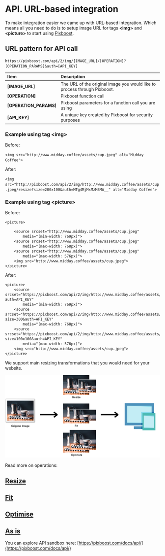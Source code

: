 # API. URL-based integration

To make integration easier we came up with URL-based integration. Which means all you need to do is to setup image URL for tags **&lt;img&gt;** and **&lt;picture&gt;** to start using [Pixboost](https://pixboost.com/).

## URL pattern for API call

`https://pixboost.com/api/2/img/[IMAGE_URL]/[OPERATION]?[OPERATION_PARAMS]&auth=[API_KEY]`

| Item | Description |
| :--- | :--- |
| **\[IMAGE\_URL\]** | The URL of the original image you would like to process through Pixboost. |
| **\[OPERATION\]** | Pixboost function call |
| **\[OPERATION\_PARAMS\]** | Pixboost parameters for a function call you are using |
| **\[API\_KEY\]** | A unique key created by Pixboost for security purposes |

### Example using tag **&lt;img&gt;**

Before:

`<img src="http://www.midday.coffee/assets/cup.jpeg" alt="Midday Coffee">`

After:

`<img src="http://pixboost.com/api/2/img/http://www.midday.coffee/assets/cup.jpeg/resize?size=200x100&auth=MTg4MjMxMzM3MA__" alt="Midday Coffee">`

### Example using tag **&lt;picture&gt;**

Before:

```text
<picture>
```

```markup
    <source srcset="http://www.midday.coffee/assets/cup.jpeg" 
        media="(min-width: 769px)">
    <source srcset="http://www.midday.coffee/assets/cup.jpeg" 
        media="(max-width: 768px)">
    <source srcset="http://www.midday.coffee/assets/cup.jpeg" 
        media="(max-width: 576px)">
    <img src="http://www.midday.coffee/assets/cup.jpeg">
</picture>
```

After:

```markup
<picture>
    <source srcset="https://pixboost.com/api/2/img/http://www.midday.coffee/assets/cup.jpeg/optimise?auth=API_KEY" 
        media="(min-width: 769px)">
    <source srcset="https://pixboost.com/api/2/img/http://www.midday.coffee/assets/cup.jpeg/resize?size=300&auth=API_KEY" 
        media="(max-width: 768px)">
    <source srcset="https://pixboost.com/api/2/img/http://www.midday.coffee/assets/cup.jpeg/fit?size=100x100&auth=API_KEY" 
        media="(max-width: 576px)">
    <img src="http://www.midday.coffee/assets/cup.jpeg">
</picture>
```

We support main resizing transformations that you would need for your website.

![](../.gitbook/assets/operations-diagram-aboutpage.png)

Read more on operations:

## [Resize](resize.md)

## [Fit](fit.md)

## [Optimise](optimise.md)

## [As is](as-is.md)

You can explore API sandbox here: [https://pixboost.com/docs/api/](https://pixboost.com/docs/api/)

